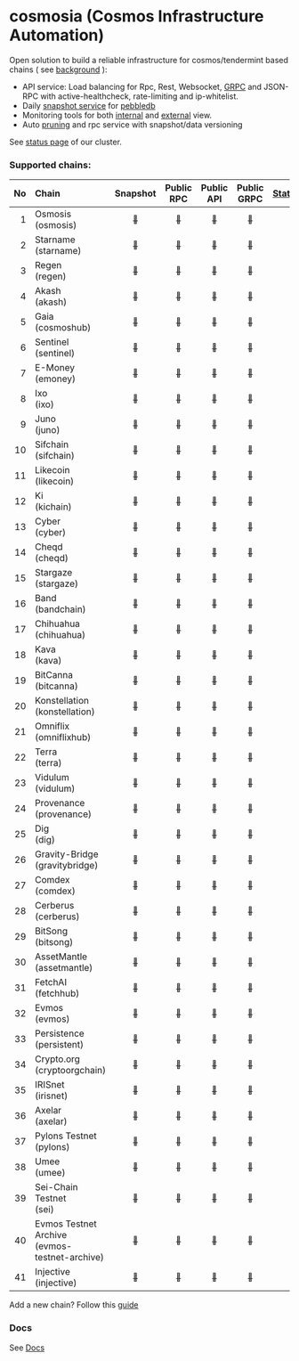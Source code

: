 # cosmosia (Cosmos Infrastructure Automation)

Open solution to build a reliable infrastructure for cosmos/tendermint based chains ( see [background](https://github.com/cosmos/chain-registry/issues/214) ):
- API service: Load balancing for Rpc, Rest, Websocket, [GRPC](docs/grpc.md) and JSON-RPC with active-healthcheck, rate-limiting and ip-whitelist.
- Daily [snapshot service](https://snapshot.notional.ventures/) for [pebbledb](docs/pebbledb.md)
- Monitoring tools for both [internal](docs/rpc_monitor.md) and [external](https://status.notional.ventures/) view.
- Auto [pruning](https://github.com/notional-labs/cosmprund) and rpc service with snapshot/data versioning

See [status page](https://status.notional.ventures/) of our cluster.

### Supported chains:
| No | Chain                                            | Snapshot                                                                       | Public<br>RPC                                                                | Public<br>API                                                                | Public<br>GRPC                                                                | [Statesync](docs/statesync.md) |
|---:|:-------------------------------------------------|:------------------------------------------------------------------------------:|:----------------------------------------------------------------------------:|:----------------------------------------------------------------------------:|:-----------------------------------------------------------------------------:|:------------------------------:|
| 1  | Osmosis<br>(osmosis)                             | [<sub>:link:</sub>](https://snapshot.notional.ventures/osmosis/)               | [<sub>:link:</sub>](https://rpc-osmosis-ia.notional.ventures/)               | [<sub>:link:</sub>](https://api-osmosis-ia.notional.ventures/)               | [<sub>:link:</sub>](https://grpc-osmosis-ia.notional.ventures/)               | :x:                            | 
| 2  | Starname<br>(starname)                           | [<sub>:link:</sub>](https://snapshot.notional.ventures/starname/)              | [<sub>:link:</sub>](https://rpc-starname-ia.notional.ventures/)              | [<sub>:link:</sub>](https://api-starname-ia.notional.ventures/)              | [<sub>:link:</sub>](https://grpc-starname-ia.notional.ventures/)              | :x:                            |
| 3  | Regen<br>(regen)                                 | [<sub>:link:</sub>](https://snapshot.notional.ventures/regen/)                 | [<sub>:link:</sub>](https://rpc-regen-ia.notional.ventures/)                 | [<sub>:link:</sub>](https://api-regen-ia.notional.ventures/)                 | [<sub>:link:</sub>](https://grpc-regen-ia.notional.ventures/)                 | :white_check_mark:             |
| 4  | Akash<br>(akash)                                 | [<sub>:link:</sub>](https://snapshot.notional.ventures/akash/)                 | [<sub>:link:</sub>](https://rpc-akash-ia.notional.ventures/)                 | [<sub>:link:</sub>](https://api-akash-ia.notional.ventures/)                 | [<sub>:link:</sub>](https://grpc-akash-ia.notional.ventures/)                 | :white_check_mark:             |
| 5  | Gaia<br>(cosmoshub)                              | [<sub>:link:</sub>](https://snapshot.notional.ventures/cosmoshub/)             | [<sub>:link:</sub>](https://rpc-cosmoshub-ia.notional.ventures/)             | [<sub>:link:</sub>](https://api-cosmoshub-ia.notional.ventures/)             | [<sub>:link:</sub>](https://grpc-cosmoshub-ia.notional.ventures/)             | :white_check_mark:             |
| 6  | Sentinel<br>(sentinel)                           | [<sub>:link:</sub>](https://snapshot.notional.ventures/sentinel/)              | [<sub>:link:</sub>](https://rpc-sentinel-ia.notional.ventures/)              | [<sub>:link:</sub>](https://api-sentinel-ia.notional.ventures/)              | [<sub>:link:</sub>](https://grpc-sentinel-ia.notional.ventures/)              | :white_check_mark:             |
| 7  | E-Money<br>(emoney)                              | [<sub>:link:</sub>](https://snapshot.notional.ventures/emoney/)                | [<sub>:link:</sub>](https://rpc-emoney-ia.notional.ventures/)                | [<sub>:link:</sub>](https://api-emoney-ia.notional.ventures/)                | [<sub>:link:</sub>](https://grpc-emoney-ia.notional.ventures/)                | :white_check_mark:             |
| 8  | Ixo<br>(ixo)                                     | [<sub>:link:</sub>](https://snapshot.notional.ventures/ixo/)                   | [<sub>:link:</sub>](https://rpc-ixo-ia.notional.ventures/)                   | [<sub>:link:</sub>](https://api-ixo-ia.notional.ventures/)                   | [<sub>:link:</sub>](https://grpc-ixo-ia.notional.ventures/)                   | :white_check_mark:             |
| 9  | Juno<br>(juno)                                   | [<sub>:link:</sub>](https://snapshot.notional.ventures/juno/)                  | [<sub>:link:</sub>](https://rpc-juno-ia.notional.ventures/)                  | [<sub>:link:</sub>](https://api-juno-ia.notional.ventures/)                  | [<sub>:link:</sub>](https://grpc-juno-ia.notional.ventures/)                  | :x:                            |
| 10 | Sifchain<br>(sifchain)                           | [<sub>:link:</sub>](https://snapshot.notional.ventures/sifchain/)              | [<sub>:link:</sub>](https://rpc-sifchain-ia.notional.ventures/)              | [<sub>:link:</sub>](https://api-sifchain-ia.notional.ventures/)              | [<sub>:link:</sub>](https://grpc-sifchain-ia.notional.ventures/)              | :white_check_mark:             |
| 11 | Likecoin<br>(likecoin)                           | [<sub>:link:</sub>](https://snapshot.notional.ventures/likecoin/)              | [<sub>:link:</sub>](https://rpc-likecoin-ia.notional.ventures/)              | [<sub>:link:</sub>](https://api-likecoin-ia.notional.ventures/)              | [<sub>:link:</sub>](https://grpc-likecoin-ia.notional.ventures/)              | :white_check_mark:             |
| 12 | Ki<br>(kichain)                                  | [<sub>:link:</sub>](https://snapshot.notional.ventures/kichain/)               | [<sub>:link:</sub>](https://rpc-kichain-ia.notional.ventures/)               | [<sub>:link:</sub>](https://api-kichain-ia.notional.ventures/)               | [<sub>:link:</sub>](https://grpc-kichain-ia.notional.ventures/)               | :white_check_mark:             |
| 13 | Cyber<br>(cyber)                                 | [<sub>:link:</sub>](https://snapshot.notional.ventures/cyber/)                 | [<sub>:link:</sub>](https://rpc-cyber-ia.notional.ventures/)                 | [<sub>:link:</sub>](https://api-cyber-ia.notional.ventures/)                 | [<sub>:link:</sub>](https://grpc-cyber-ia.notional.ventures/)                 | :x:                            |
| 14 | Cheqd<br>(cheqd)                                 | [<sub>:link:</sub>](https://snapshot.notional.ventures/cheqd/)                 | [<sub>:link:</sub>](https://rpc-cheqd-ia.notional.ventures/)                 | [<sub>:link:</sub>](https://api-cheqd-ia.notional.ventures/)                 | [<sub>:link:</sub>](https://grpc-cheqd-ia.notional.ventures/)                 | :x:                            |
| 15 | Stargaze<br>(stargaze)                           | [<sub>:link:</sub>](https://snapshot.notional.ventures/stargaze/)              | [<sub>:link:</sub>](https://rpc-stargaze-ia.notional.ventures/)              | [<sub>:link:</sub>](https://api-stargaze-ia.notional.ventures/)              | [<sub>:link:</sub>](https://grpc-stargaze-ia.notional.ventures/)              | :x:                            |
| 16 | Band<br>(bandchain)                              | [<sub>:link:</sub>](https://snapshot.notional.ventures/bandchain/)             | [<sub>:link:</sub>](https://rpc-bandchain-ia.notional.ventures/)             | [<sub>:link:</sub>](https://api-bandchain-ia.notional.ventures/)             | [<sub>:link:</sub>](https://grpc-bandchain-ia.notional.ventures/)             | :white_check_mark:             |
| 17 | Chihuahua<br>(chihuahua)                         | [<sub>:link:</sub>](https://snapshot.notional.ventures/chihuahua/)             | [<sub>:link:</sub>](https://rpc-chihuahua-ia.notional.ventures/)             | [<sub>:link:</sub>](https://api-chihuahua-ia.notional.ventures/)             | [<sub>:link:</sub>](https://grpc-chihuahua-ia.notional.ventures/)             | :white_check_mark:             |
| 18 | Kava<br>(kava)                                   | [<sub>:link:</sub>](https://snapshot.notional.ventures/kava/)                  | [<sub>:link:</sub>](https://rpc-kava-ia.notional.ventures/)                  | [<sub>:link:</sub>](https://api-kava-ia.notional.ventures/)                  | [<sub>:link:</sub>](https://grpc-kava-ia.notional.ventures/)                  | :white_check_mark:             |
| 19 | BitCanna<br>(bitcanna)                           | [<sub>:link:</sub>](https://snapshot.notional.ventures/bitcanna/)              | [<sub>:link:</sub>](https://rpc-bitcanna-ia.notional.ventures/)              | [<sub>:link:</sub>](https://api-bitcanna-ia.notional.ventures/)              | [<sub>:link:</sub>](https://grpc-bitcanna-ia.notional.ventures/)              | :white_check_mark:             |
| 20 | Konstellation<br>(konstellation)                 | [<sub>:link:</sub>](https://snapshot.notional.ventures/konstellation/)         | [<sub>:link:</sub>](https://rpc-konstellation-ia.notional.ventures/)         | [<sub>:link:</sub>](https://api-konstellation-ia.notional.ventures/)         | [<sub>:link:</sub>](https://grpc-konstellation-ia.notional.ventures/)         | :white_check_mark:             |
| 21 | Omniflix<br>(omniflixhub)                        | [<sub>:link:</sub>](https://snapshot.notional.ventures/omniflixhub/)           | [<sub>:link:</sub>](https://rpc-omniflixhub-ia.notional.ventures/)           | [<sub>:link:</sub>](https://api-omniflixhub-ia.notional.ventures/)           | [<sub>:link:</sub>](https://grpc-omniflixhub-ia.notional.ventures/)           | :white_check_mark:             |
| 22 | Terra<br>(terra)                                 | [<sub>:link:</sub>](https://snapshot.notional.ventures/terra/)                 | [<sub>:link:</sub>](https://rpc-terra-ia.notional.ventures/)                 | [<sub>:link:</sub>](https://api-terra-ia.notional.ventures/)                 | [<sub>:link:</sub>](https://grpc-terra-ia.notional.ventures/)                 | :x:                            |
| 23 | Vidulum<br>(vidulum)                             | [<sub>:link:</sub>](https://snapshot.notional.ventures/vidulum/)               | [<sub>:link:</sub>](https://rpc-vidulum-ia.notional.ventures/)               | [<sub>:link:</sub>](https://api-vidulum-ia.notional.ventures/)               | [<sub>:link:</sub>](https://grpc-vidulum-ia.notional.ventures/)               | :white_check_mark:             |
| 24 | Provenance<br>(provenance)                       | [<sub>:link:</sub>](https://snapshot.notional.ventures/provenance/)            | [<sub>:link:</sub>](https://rpc-provenance-ia.notional.ventures/)            | [<sub>:link:</sub>](https://api-provenance-ia.notional.ventures/)            | [<sub>:link:</sub>](https://grpc-provenance-ia.notional.ventures/)            | :white_check_mark:             |
| 25 | Dig<br>(dig)                                     | [<sub>:link:</sub>](https://snapshot.notional.ventures/dig/)                   | [<sub>:link:</sub>](https://rpc-dig-ia.notional.ventures/)                   | [<sub>:link:</sub>](https://api-dig-ia.notional.ventures/)                   | [<sub>:link:</sub>](https://grpc-dig-ia.notional.ventures/)                   | :white_check_mark:             |
| 26 | Gravity-Bridge<br>(gravitybridge)                | [<sub>:link:</sub>](https://snapshot.notional.ventures/gravitybridge/)         | [<sub>:link:</sub>](https://rpc-gravitybridge-ia.notional.ventures/)         | [<sub>:link:</sub>](https://api-gravitybridge-ia.notional.ventures/)         | [<sub>:link:</sub>](https://grpc-gravitybridge-ia.notional.ventures/)         | :white_check_mark:             |  
| 27 | Comdex<br>(comdex)                               | [<sub>:link:</sub>](https://snapshot.notional.ventures/comdex/)                | [<sub>:link:</sub>](https://rpc-comdex-ia.notional.ventures/)                | [<sub>:link:</sub>](https://api-comdex-ia.notional.ventures/)                | [<sub>:link:</sub>](https://grpc-comdex-ia.notional.ventures/)                | :white_check_mark:             |
| 28 | Cerberus<br>(cerberus)                           | [<sub>:link:</sub>](https://snapshot.notional.ventures/cerberus/)              | [<sub>:link:</sub>](https://rpc-cerberus-ia.notional.ventures/)              | [<sub>:link:</sub>](https://api-cerberus-ia.notional.ventures/)              | [<sub>:link:</sub>](https://grpc-cerberus-ia.notional.ventures/)              | :white_check_mark:             |
| 29 | BitSong<br>(bitsong)                             | [<sub>:link:</sub>](https://snapshot.notional.ventures/bitsong/)               | [<sub>:link:</sub>](https://rpc-bitsong-ia.notional.ventures/)               | [<sub>:link:</sub>](https://api-bitsong-ia.notional.ventures/)               | [<sub>:link:</sub>](https://grpc-bitsong-ia.notional.ventures/)               | :white_check_mark:             |
| 30 | AssetMantle<br>(assetmantle)                     | [<sub>:link:</sub>](https://snapshot.notional.ventures/assetmantle/)           | [<sub>:link:</sub>](https://rpc-assetmantle-ia.notional.ventures/)           | [<sub>:link:</sub>](https://api-assetmantle-ia.notional.ventures/)           | [<sub>:link:</sub>](https://grpc-assetmantle-ia.notional.ventures/)           | :white_check_mark:             | 
| 31 | FetchAI<br>(fetchhub)                            | [<sub>:link:</sub>](https://snapshot.notional.ventures/fetchhub/)              | [<sub>:link:</sub>](https://rpc-fetchhub-ia.notional.ventures/)              | [<sub>:link:</sub>](https://api-fetchhub-ia.notional.ventures/)              | [<sub>:link:</sub>](https://grpc-fetchhub-ia.notional.ventures/)              | :x:                            |
| 32 | Evmos<br>(evmos)                                 | [<sub>:link:</sub>](https://snapshot.notional.ventures/evmos/)                 | [<sub>:link:</sub>](https://rpc-evmos-ia.notional.ventures/)                 | [<sub>:link:</sub>](https://api-evmos-ia.notional.ventures/)                 | [<sub>:link:</sub>](https://grpc-evmos-ia.notional.ventures/)                 | :white_check_mark:             | 
| 33 | Persistence<br>(persistent)                      | [<sub>:link:</sub>](https://snapshot.notional.ventures/persistent/)            | [<sub>:link:</sub>](https://rpc-persistent-ia.notional.ventures/)            | [<sub>:link:</sub>](https://api-persistent-ia.notional.ventures/)            | [<sub>:link:</sub>](https://grpc-persistent-ia.notional.ventures/)            | :white_check_mark:             |
| 34 | Crypto.org<br>(cryptoorgchain)                   | [<sub>:link:</sub>](https://snapshot.notional.ventures/cryptoorgchain/)        | [<sub>:link:</sub>](https://rpc-cryptoorgchain-ia.notional.ventures/)        | [<sub>:link:</sub>](https://api-cryptoorgchain-ia.notional.ventures/)        | [<sub>:link:</sub>](https://grpc-cryptoorgchain-ia.notional.ventures/)        | :white_check_mark:             |
| 35 | IRISnet<br>(irisnet)                             | [<sub>:link:</sub>](https://snapshot.notional.ventures/irisnet/)               | [<sub>:link:</sub>](https://rpc-irisnet-ia.notional.ventures/)               | [<sub>:link:</sub>](https://api-irisnet-ia.notional.ventures/)               | [<sub>:link:</sub>](https://grpc-irisnet-ia.notional.ventures/)               | :white_check_mark:             |
| 36 | Axelar<br>(axelar)                               | [<sub>:link:</sub>](https://snapshot.notional.ventures/axelar/)                | [<sub>:link:</sub>](https://rpc-axelar-ia.notional.ventures/)                | [<sub>:link:</sub>](https://api-axelar-ia.notional.ventures/)                | [<sub>:link:</sub>](https://grpc-axelar-ia.notional.ventures/)                | :white_check_mark:             |
| 37 | Pylons Testnet<br>(pylons)                       | [<sub>:link:</sub>](https://snapshot.notional.ventures/pylons/)                | [<sub>:link:</sub>](https://rpc-pylons-ia.notional.ventures/)                | [<sub>:link:</sub>](https://api-pylons-ia.notional.ventures/)                | [<sub>:link:</sub>](https://grpc-pylons-ia.notional.ventures/)                | :white_check_mark:             |
| 38 | Umee<br>(umee)                                   | [<sub>:link:</sub>](https://snapshot.notional.ventures/umee/)                  | [<sub>:link:</sub>](https://rpc-umee-ia.notional.ventures/)                  | [<sub>:link:</sub>](https://api-umee-ia.notional.ventures/)                  | [<sub>:link:</sub>](https://grpc-umee-ia.notional.ventures/)                  | :white_check_mark:             |
| 39 | Sei-Chain Testnet<br>(sei)                       | [<sub>:link:</sub>](https://snapshot.notional.ventures/sei/)                   | [<sub>:link:</sub>](https://rpc-sei-ia.notional.ventures/)                   | [<sub>:link:</sub>](https://api-sei-ia.notional.ventures/)                   | [<sub>:link:</sub>](https://grpc-sei-ia.notional.ventures/)                   |                                |
| 40 | Evmos Testnet Archive<br>(evmos-testnet-archive) | [<sub>:link:</sub>](https://snapshot.notional.ventures/evmos-testnet-archive/) | [<sub>:link:</sub>](https://rpc-evmos-testnet-archive-ia.notional.ventures/) | [<sub>:link:</sub>](https://api-evmos-testnet-archive-ia.notional.ventures/) | [<sub>:link:</sub>](https://grpc-evmos-testnet-archive-ia.notional.ventures/) |                                |
| 41 | Injective<br>(injective)                         | [<sub>:link:</sub>](https://snapshot.notional.ventures/injective/)             | [<sub>:link:</sub>](https://rpc-injective-ia.notional.ventures/)             | [<sub>:link:</sub>](https://api-injective-ia.notional.ventures/)             | [<sub>:link:</sub>](https://grpc-injective-ia.notional.ventures/)             |                                |



Add a new chain? Follow this [guide](docs/new_chain.md)

### Docs
See [Docs](./docs/)
